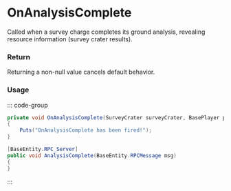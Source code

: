 # OnAnalysisComplete
<Badge type="info" text="Entity"/>[<Badge type="danger" text="Carbon Compatible"/>](https://github.com/CarbonCommunity/Carbon)[<Badge type="warning" text="Oxide Compatible"/>](https://github.com/OxideMod/Oxide.Rust)
Called when a survey charge completes its ground analysis, revealing resource information (survey crater results).

### Return
Returning a non-null value cancels default behavior.

### Usage
::: code-group
```csharp [Example]
private void OnAnalysisComplete(SurveyCrater surveyCrater, BasePlayer player)
{
	Puts("OnAnalysisComplete has been fired!");
}
```
```csharp [Source — Assembly-CSharp @ SurveyCrater]
[BaseEntity.RPC_Server]
public void AnalysisComplete(BaseEntity.RPCMessage msg)
{
}

```
:::
